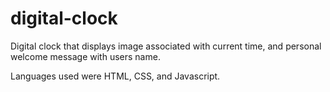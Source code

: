 # digital-clock
Digital clock that displays image associated with current time, and personal welcome message with users name.

Languages used were HTML, CSS, and Javascript.
